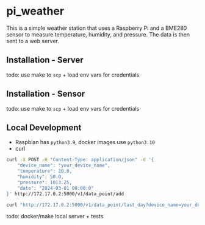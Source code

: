 # pi_weather

This is a simple weather station that uses a Raspberry Pi and a BME280 sensor to measure temperature, humidity, and pressure. The data is then sent to a web server.

## Installation - Server

todo: use make to `scp` + load env vars for credentials

## Installation - Sensor

todo: use make to `scp` + load env vars for credentials

## Local Development

- Raspbian has `python3.9`, docker images use `python3.10`
- curl

```bash
curl -X POST -H "Content-Type: application/json" -d '{
    "device_name": "your_device_name",
    "temperature": 20.0,
    "humidity": 50.0,
    "pressure": 1013.25,
    "date": "2024-03-01 00:00:0"
}' http://172.17.0.2:5000/v1/data_point/add
```

```bash
curl "http://172.17.0.2:5000/v1/data_point/last_day?device_name=your_device_name"
```

todo: docker/make local server + tests
